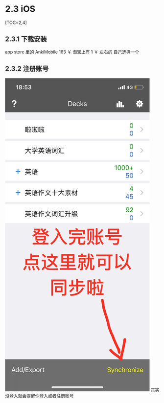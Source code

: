 # 2.3 iOS
[TOC=2,4]
## 2.3.1 下载安装

app store 里的 AnkiMobile 163 ￥
淘宝上有  1 ￥ 左右的
自己选择一个

## 2.3.2 注册账号
![](../images/B57DCB24C8251339954C9E6E6C733893.png)
其实没登入就会提醒你登入或者注册账号